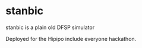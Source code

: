 # stanbic

stanbic is a plain old DFSP simulator

Deployed for the Hipipo include everyone hackathon.


